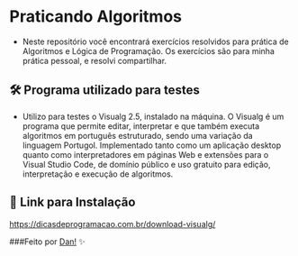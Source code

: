 # Praticando Algoritmos
- Neste repositório você encontrará exercícios resolvidos para prática de Algoritmos e Lógica de Programação. Os exercícios são para minha prática pessoal, e resolvi compartilhar.

## 🛠️ Programa utilizado para testes
- Utilizo para testes o Visualg 2.5, instalado na máquina.
O Visualg é um programa que permite editar, interpretar e que também executa algoritmos em português estruturado, sendo uma variação da linguagem Portugol. Implementado tanto como um aplicação desktop quanto como interpretadores em páginas Web e extensões para o Visual Studio Code, de domínio público e uso gratuito para edição, interpretação e execução de algoritmos.

## 📌 Link para Instalação
https://dicasdeprogramacao.com.br/download-visualg/


###Feito por [Dan!](https://github.com/danvasquesc) ✨
